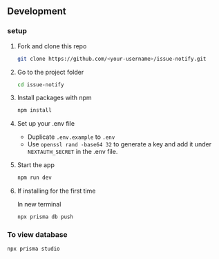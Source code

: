 ## Development

### setup

1. Fork and clone this repo

   ```sh
   git clone https://github.com/<your-username>/issue-notify.git
   ```

1. Go to the project folder

   ```sh
   cd issue-notify
   ```

1. Install packages with npm

   ```sh
   npm install
   ```

1. Set up your .env file

   - Duplicate `.env.example` to `.env`
   - Use `openssl rand -base64 32` to generate a key and add it under `NEXTAUTH_SECRET` in the .env file.

1. Start the app

   ```sh
   npm run dev
   ```

1. If installing for the first time

   In new terminal

   ```sh
   npx prisma db push
   ```

### To view database

```sh
npx prisma studio
```
